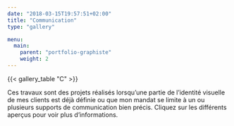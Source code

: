 ```yaml
---
date: "2018-03-15T19:57:51+02:00"
title: "Communication"
type: "gallery"

menu:
  main:
    parent: "portfolio-graphiste"
    weight: 2
---
```

{{< gallery_table "C" >}}

Ces travaux sont des projets réalisés lorsqu’une partie de l’identité visuelle de mes clients est déjà définie ou que mon mandat se limite à un ou plusieurs supports de communication bien précis. Cliquez sur les différents aperçus pour voir plus d’informations.
